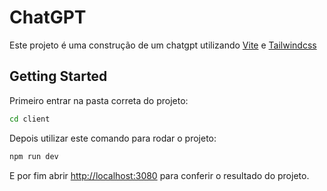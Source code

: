 # ChatGPT
Este projeto é uma construção de um chatgpt utilizando [Vite](https://vitejs.dev/guide/) e [Tailwindcss](https://tailwindcss.com/)

## Getting Started

Primeiro entrar na pasta correta do projeto:
```bash
cd client
```
Depois utilizar este comando para rodar o projeto:

```bash
npm run dev
```
E por fim abrir [http://localhost:3080](http://localhost:3080) para conferir o resultado do projeto.




